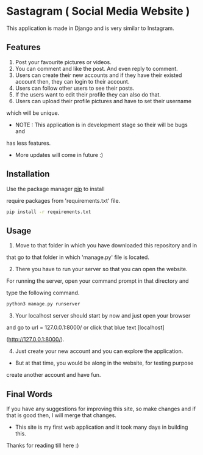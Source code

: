 # Sastagram ( Social Media Website )

This application is made in Django and is very similar to Instagram.

## Features 
1. Post your favourite pictures or videos.
2. You can comment and like the post. And even reply to comment.
3. Users can create their new accounts and if they have their existed account then, they can login to their account.
4. Users can follow other users to see their posts.
5. If the users want to edit their profile they can also do that.
6. Users can upload their profile pictures and have to set their username 

which will be unique.

* NOTE : This application is in development stage so their will be bugs and 

has less features. 

* More updates will come in future :)

## Installation

Use the package manager [pip](https://pip.pypa.io/en/stable/) to install 

require packages from 'requirements.txt' file.

```bash
pip install -r requirements.txt
```

## Usage

1. Move to that folder in which you have downloaded this repository and in 

that go to that folder in which 'manage.py' file is located.

2. There you have to run your server so that you can open the website. 

For running the server, open your command prompt in that directory and 

type the following command.

```bash
python3 manage.py runserver
```
3. Your localhost server should start by now and just open your browser 

and go to url = 127.0.0.1:8000/ or click that blue text [localhost]

(http://127.0.0.1:8000/).

4. Just create your new account and you can explore the application.

* But at that time, you would be along in the website, for testing purpose 

create another account and have fun.

## Final Words
If you have any suggestions for improving this site, so make changes and if that is good then, I will merge that changes.

* This site is my first web application and it took many days in building this.

Thanks for reading till here :)
